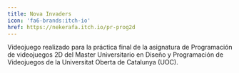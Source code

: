 ```yaml
---
title: Nova Invaders
icon: 'fa6-brands:itch-io'
href: https://nekerafa.itch.io/pr-prog2d
---
```


Videojuego realizado para la práctica final de la asignatura de Programación de videojuegos 2D del Master Universitario
en Diseño y Programación de Videojuegos de la Universitat Oberta de Catalunya (UOC).